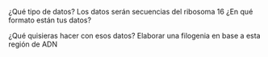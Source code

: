  ¿Qué tipo de datos?
Los datos serán secuencias del ribosoma 16
¿En qué formato están tus datos?

¿Qué quisieras hacer con esos datos?
Elaborar una filogenia en base a esta región de ADN

